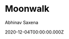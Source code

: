 ---
title: Moonwalk
github: https://github.com/abhinavs/moonwalk
demo: https://abhinavs.github.io/moonwalk/
author: Abhinav Saxena
ssg:
  - Jekyll
cms:
  - Markdown
category:
  - Blog
  - Portfolio
css:
  - SCSS
date: 2020-12-04T00:00:00.000Z
description: >-
  Moonwalk is a lightweight, fast and elegant Jekyll theme with a clean dark
  mode; perfect for a portfolio and blog
draft: true
publish_date: '2020-10-29T02:55:26Z'
update_date: '2022-11-01T12:55:23Z'
github_star: 221
github_fork: 298
---